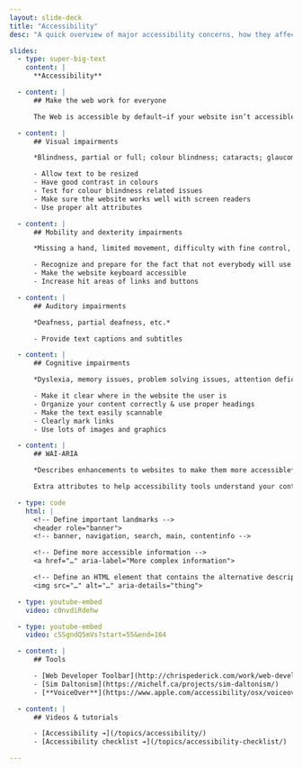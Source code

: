 ```yaml
---
layout: slide-deck
title: "Accessibility"
desc: "A quick overview of major accessibility concerns, how they affect our websites, and how we can make access to our websites better."

slides:
  - type: super-big-text
    content: |
      **Accessibility**

  - content: |
      ## Make the web work for everyone

      The Web is accessible by default—if your website isn’t accessible it’s your fault.

  - content: |
      ## Visual impairments

      *Blindness, partial or full; colour blindness; cataracts; glaucoma; age; etc.*

      - Allow text to be resized
      - Have good contrast in colours
      - Test for colour blindness related issues
      - Make sure the website works well with screen readers
      - Use proper alt attributes

  - content: |
      ## Mobility and dexterity impairments

      *Missing a hand, limited movement, difficulty with fine control, trouble holding a mouse, termors or shakes, etc.*

      - Recognize and prepare for the fact that not everybody will use a mouse
      - Make the website keyboard accessible
      - Increase hit areas of links and buttons

  - content: |
      ## Auditory impairments

      *Deafness, partial deafness, etc.*

      - Provide text captions and subtitles

  - content: |
      ## Cognitive impairments

      *Dyslexia, memory issues, problem solving issues, attention deficits, hyperactivity, reading abilities, etc.*

      - Make it clear where in the website the user is
      - Organize your content correctly & use proper headings
      - Make the text easily scannable
      - Clearly mark links
      - Use lots of images and graphics

  - content: |
      ## WAI-ARIA

      *Describes enhancements to websites to make them more accessible*

      Extra attributes to help accessibility tools understand your content better

  - type: code
    html: |
      <!-- Define important landmarks -->
      <header role="banner">
      <!-- banner, navigation, search, main, contentinfo -->

      <!-- Define more accessible information -->
      <a href="…" aria-label="More complex information">

      <!-- Define an HTML element that contains the alternative description -->
      <img src="…" alt="…" aria-details="thing">

  - type: youtube-embed
    video: c0nvdiRdehw

  - type: youtube-embed
    video: cSSgndQ5mVs?start=55&end=164

  - content: |
      ## Tools

      - [Web Developer Toolbar](http://chrispederick.com/work/web-developer/)
      - [Sim Daltonism](https://michelf.ca/projects/sim-daltonism/)
      - [**VoiceOver**](https://www.apple.com/accessibility/osx/voiceover/)

  - content: |
      ## Videos & tutorials

      - [Accessibility ➔](/topics/accessibility/)
      - [Accessibility checklist ➔](/topics/accessibility-checklist/)

---
```

